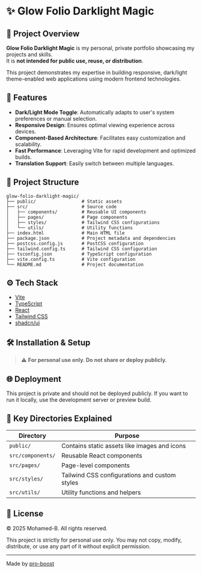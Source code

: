 # ✨ Glow Folio Darklight Magic

## 📘 Project Overview

**Glow Folio Darklight Magic** is my personal, private portfolio showcasing my projects and skills.  
It is **not intended for public use, reuse, or distribution**.

This project demonstrates my expertise in building responsive, dark/light theme-enabled web applications using modern frontend technologies.

## 🚀 Features

- **Dark/Light Mode Toggle**: Automatically adapts to user's system preferences or manual selection.
- **Responsive Design**: Ensures optimal viewing experience across devices.
- **Component-Based Architecture**: Facilitates easy customization and scalability.
- **Fast Performance**: Leveraging Vite for rapid development and optimized builds.
- **Translation Support**: Easily switch between multiple languages.

## 🧱 Project Structure

```
glow-folio-darklight-magic/
├── public/                 # Static assets
├── src/                    # Source code
│   ├── components/         # Reusable UI components
│   ├── pages/              # Page components
│   ├── styles/             # Tailwind CSS configurations
│   └── utils/              # Utility functions
├── index.html              # Main HTML file
├── package.json            # Project metadata and dependencies
├── postcss.config.js       # PostCSS configuration
├── tailwind.config.ts      # Tailwind CSS configuration
├── tsconfig.json           # TypeScript configuration
├── vite.config.ts          # Vite configuration
└── README.md               # Project documentation
```

## ⚙️ Tech Stack

- [Vite](https://vitejs.dev/)
- [TypeScript](https://www.typescriptlang.org/)
- [React](https://reactjs.org/)
- [Tailwind CSS](https://tailwindcss.com/)
- [shadcn/ui](https://ui.shadcn.dev/)

## 🛠 Installation & Setup

> ⚠️ **For personal use only. Do not share or deploy publicly.**

## 🌐 Deployment

This project is private and should not be deployed publicly.
If you want to run it locally, use the development server or preview build.

## 📁 Key Directories Explained

| Directory         | Purpose                                       |
| ----------------- | --------------------------------------------- |
| `public/`         | Contains static assets like images and icons  |
| `src/components/` | Reusable React components                     |
| `src/pages/`      | Page-level components                         |
| `src/styles/`     | Tailwind CSS configurations and custom styles |
| `src/utils/`      | Utility functions and helpers                 |

## 📄 License

© 2025 Mohamed-B. All rights reserved.

This project is strictly for personal use only.
You may not copy, modify, distribute, or use any part of it without explicit permission.

---

Made by [pro-boost](https://github.com/pro-boost)
